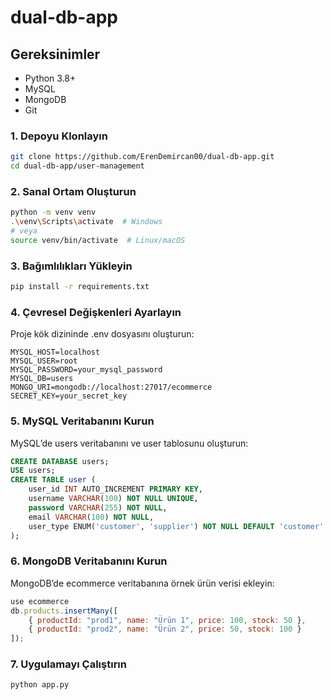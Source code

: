 <h1>dual-db-app</h1>

## Gereksinimler
- Python 3.8+
- MySQL
- MongoDB
- Git

### 1. Depoyu Klonlayın
```bash
git clone https://github.com/ErenDemircan00/dual-db-app.git
cd dual-db-app/user-management
```
### 2. Sanal Ortam Oluşturun
```bash
python -m venv venv
.\venv\Scripts\activate  # Windows
# veya
source venv/bin/activate  # Linux/macOS
```
### 3. Bağımlılıkları Yükleyin
```bash
pip install -r requirements.txt
```
### 4. Çevresel Değişkenleri Ayarlayın
Proje kök dizininde .env dosyasını oluşturun:
```.env
MYSQL_HOST=localhost
MYSQL_USER=root
MYSQL_PASSWORD=your_mysql_password
MYSQL_DB=users
MONGO_URI=mongodb://localhost:27017/ecommerce
SECRET_KEY=your_secret_key
```
### 5. MySQL Veritabanını Kurun
MySQL’de users veritabanını ve user tablosunu oluşturun:
```sql
CREATE DATABASE users;
USE users;
CREATE TABLE user (
    user_id INT AUTO_INCREMENT PRIMARY KEY,
    username VARCHAR(100) NOT NULL UNIQUE,
    password VARCHAR(255) NOT NULL,
    email VARCHAR(100) NOT NULL,
    user_type ENUM('customer', 'supplier') NOT NULL DEFAULT 'customer'
);
```
### 6. MongoDB Veritabanını Kurun
MongoDB’de ecommerce veritabanına örnek ürün verisi ekleyin:
```javascript
use ecommerce
db.products.insertMany([
    { productId: "prod1", name: "Ürün 1", price: 100, stock: 50 },
    { productId: "prod2", name: "Ürün 2", price: 50, stock: 100 }
]);
```
### 7. Uygulamayı Çalıştırın
```bash
python app.py
```
